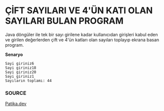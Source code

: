 # ÇİFT SAYILARI VE 4'ÜN KATI OLAN SAYILARI BULAN PROGRAM

Java döngüler ile tek bir sayı girilene kadar kullanıcıdan girişleri kabul eden ve girilen değerlerden çift ve 4'ün katları olan sayıları toplayıp ekrana basan program.

**Senaryo**

```
Sayi giriniz6
Sayi giriniz18
Sayi giriniz20
Sayi giriniz1
Sayıların toplamı: 44

```

### SOURCE 
[Patika.dev](https://www.patika.dev/tr)